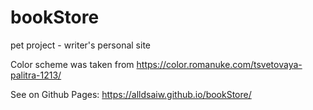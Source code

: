 # bookStore
pet project - writer's personal site

Color scheme was taken from <a>https://color.romanuke.com/tsvetovaya-palitra-1213/</a>

See on Github Pages: <a>https://alldsaiw.github.io/bookStore/</a>
